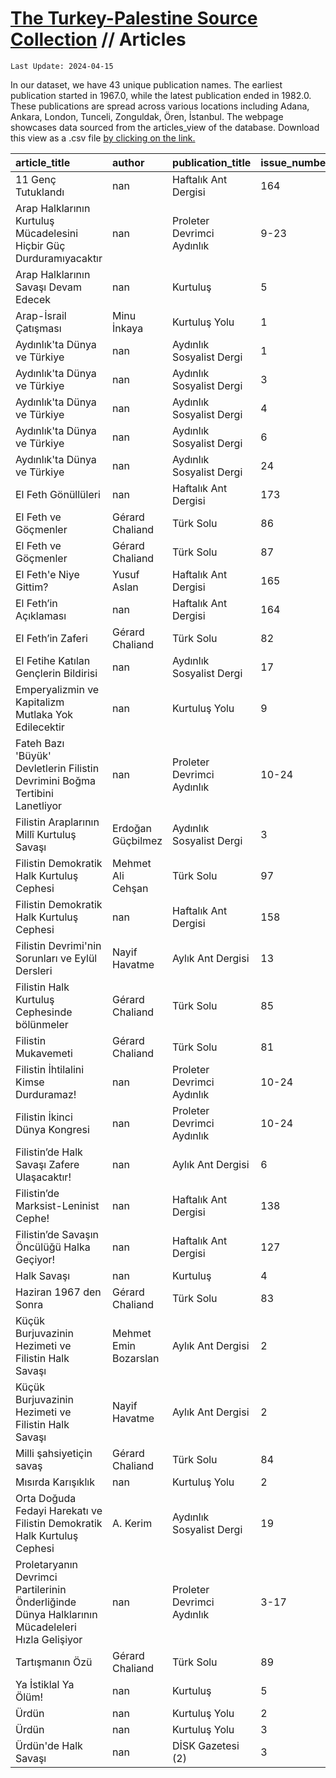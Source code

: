 # [The Turkey-Palestine Source Collection](turkey_palestine_collection.md) // Articles


```
Last Update: 2024-04-15
```


In our dataset, we have 43 unique publication names. The earliest publication started in 1967.0, while the latest publication ended in 1982.0. These publications are spread across various locations including Adana, Ankara, London, Tunceli, Zonguldak, Ören, İstanbul. The webpage showcases data sourced from the articles_view of the database. Download this view as a .csv file <a href='https://github.com/andreacortellari/andreacortellari.github.io/blob/main/tpc\Sources Database\articles_view.csv'>by clicking on the link.</a>

| article_title                                                                                   | author                | publication_title          | issue_number   | issue_date   | pages   | regular_feature_title        |
|:------------------------------------------------------------------------------------------------|:----------------------|:---------------------------|:---------------|:-------------|:--------|:-----------------------------|
| 11 Genç Tutuklandı                                                                              | nan                   | Haftalık Ant Dergisi       | 164            | 1970-02      | 3       | nan                          |
| Arap Halklarının Kurtuluş Mücadelesini Hiçbir Güç Durduramıyacaktır                             | nan                   | Proleter Devrimci Aydınlık | 9-23           | 1970-09      | 369-376 | nan                          |
| Arap Halklarının Savaşı Devam Edecek                                                            | nan                   | Kurtuluş                   | 5              | 1970-10      | 1       | nan                          |
| Arap-İsrail Çatışması                                                                           | Minu İnkaya           | Kurtuluş Yolu              | 1              | 1968-12      | 2       | nan                          |
| Aydınlık'ta Dünya ve Türkiye                                                                    | nan                   | Aydınlık Sosyalist Dergi   | 1              | 1968-11      | 33-44   | Aydınlık'ta Dünya ve Türkiye |
| Aydınlık'ta Dünya ve Türkiye                                                                    | nan                   | Aydınlık Sosyalist Dergi   | 3              | 1969-01      | 177-186 | Aydınlık'ta Dünya ve Türkiye |
| Aydınlık'ta Dünya ve Türkiye                                                                    | nan                   | Aydınlık Sosyalist Dergi   | 4              | 1969-02      | 261-278 | Aydınlık'ta Dünya ve Türkiye |
| Aydınlık'ta Dünya ve Türkiye                                                                    | nan                   | Aydınlık Sosyalist Dergi   | 6              | 1969-04      | 417-437 | Aydınlık'ta Dünya ve Türkiye |
| Aydınlık'ta Dünya ve Türkiye                                                                    | nan                   | Aydınlık Sosyalist Dergi   | 24             | 1970-10      | 504-525 | Aydınlık'ta Dünya ve Türkiye |
| El Feth Gönüllüleri                                                                             | nan                   | Haftalık Ant Dergisi       | 173            | 1970-04      | 3       | nan                          |
| El Feth ve Göçmenler                                                                            | Gérard Chaliand       | Türk Solu                  | 86             | 1969-07      | 15      | nan                          |
| El Feth ve Göçmenler                                                                            | Gérard Chaliand       | Türk Solu                  | 87             | 1969-07      | 15      | nan                          |
| El Feth'e Niye Gittim?                                                                          | Yusuf Aslan           | Haftalık Ant Dergisi       | 165            | 1970-02      | 6       | nan                          |
| El Feth’in Açıklaması                                                                           | nan                   | Haftalık Ant Dergisi       | 164            | 1970-02      | 2       | nan                          |
| El Feth’in Zaferi                                                                               | Gérard Chaliand       | Türk Solu                  | 82             | 1969-06      | 12      | nan                          |
| El Fetihe Katılan Gençlerin Bildirisi                                                           | nan                   | Aydınlık Sosyalist Dergi   | 17             | 1970-03      | 394-406 | Aydınlık'ta Dünya ve Türkiye |
| Emperyalizmin ve Kapitalizm Mutlaka Yok Edilecektir                                             | nan                   | Kurtuluş Yolu              | 9              | 1970-06      | 3       | nan                          |
| Fateh Bazı 'Büyük' Devletlerin Filistin Devrimini Boğma Tertibini Lanetliyor                    | nan                   | Proleter Devrimci Aydınlık | 10-24          | 1970-10      | 425-426 | nan                          |
| Filistin Araplarının Millî Kurtuluş Savaşı                                                      | Erdoğan Güçbilmez     | Aydınlık Sosyalist Dergi   | 3              | 1969-01      | 227-244 | nan                          |
| Filistin Demokratik Halk Kurtuluş Cephesi                                                       | Mehmet Ali Cehşan     | Türk Solu                  | 97             | 1969-09      | 8-10    | nan                          |
| Filistin Demokratik Halk Kurtuluş Cephesi                                                       | nan                   | Haftalık Ant Dergisi       | 158            | 1970-01      | 13      | nan                          |
| Filistin Devrimi'nin Sorunları ve Eylül Dersleri                                                | Nayif Havatme         | Aylık Ant Dergisi          | 13             | 1971-05      | 77-82   | nan                          |
| Filistin Halk Kurtuluş Cephesinde bölünmeler                                                    | Gérard Chaliand       | Türk Solu                  | 85             | 1969-07      | 13      | nan                          |
| Filistin Mukavemeti                                                                             | Gérard Chaliand       | Türk Solu                  | 81             | 1969-06      | 10-11   | nan                          |
| Filistin İhtilalini Kimse Durduramaz!                                                           | nan                   | Proleter Devrimci Aydınlık | 10-24          | 1970-10      | 417-423 | nan                          |
| Filistin İkinci Dünya Kongresi                                                                  | nan                   | Proleter Devrimci Aydınlık | 10-24          | 1970-10      | 423-425 | nan                          |
| Filistin’de Halk Savaşı Zafere Ulaşacaktır!                                                     | nan                   | Aylık Ant Dergisi          | 6              | 1970-10      | 2-5     | nan                          |
| Filistin’de Marksist-Leninist Cephe!                                                            | nan                   | Haftalık Ant Dergisi       | 138            | 1969-08      | 8-9     | nan                          |
| Filistin’de Savaşın Öncülüğü Halka Geçiyor!                                                     | nan                   | Haftalık Ant Dergisi       | 127            | 1969-06      | 12-13   | nan                          |
| Halk Savaşı                                                                                     | nan                   | Kurtuluş                   | 4              | 1970-08      | 2       | nan                          |
| Haziran 1967 den Sonra                                                                          | Gérard Chaliand       | Türk Solu                  | 83             | 1969-06      | 14      | nan                          |
| Küçük Burjuvazinin Hezimeti ve Filistin Halk Savaşı                                             | Mehmet Emin Bozarslan | Aylık Ant Dergisi          | 2              | 1970-06      | 75-84   | nan                          |
| Küçük Burjuvazinin Hezimeti ve Filistin Halk Savaşı                                             | Nayif Havatme         | Aylık Ant Dergisi          | 2              | 1970-06      | 75-84   | nan                          |
| Milli şahsiyetiçin savaş                                                                        | Gérard Chaliand       | Türk Solu                  | 84             | 1969-06      | 14      | nan                          |
| Mısırda Karışıklık                                                                              | nan                   | Kurtuluş Yolu              | 2              | 1968-12      | 2       | nan                          |
| Orta Doğuda Fedayi Harekatı ve Filistin Demokratik Halk Kurtuluş Cephesi                        | A. Kerim              | Aydınlık Sosyalist Dergi   | 19             | 1970-05      | 86-96   | nan                          |
| Proletaryanın Devrimci Partilerinin Önderliğinde Dünya Halklarının Mücadeleleri Hızla Gelişiyor | nan                   | Proleter Devrimci Aydınlık | 3-17           | 1970-03      | 347-352 | nan                          |
| Tartışmanın Özü                                                                                 | Gérard Chaliand       | Türk Solu                  | 89             | 1969-07      | 13      | nan                          |
| Ya İstiklal Ya Ölüm!                                                                            | nan                   | Kurtuluş                   | 5              | 1970-10      | 2       | nan                          |
| Ürdün                                                                                           | nan                   | Kurtuluş Yolu              | 2              | 1968-12      | 2       | nan                          |
| Ürdün                                                                                           | nan                   | Kurtuluş Yolu              | 3              | 1969-01      | 2       | nan                          |
| Ürdün'de Halk Savaşı                                                                            | nan                   | DİSK Gazetesi (2)          | 3              | 1970-10      | 1-3     | nan                          |